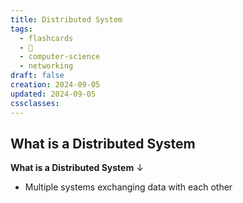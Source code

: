 ```yaml
---
title: Distributed System
tags:
  - flashcards
  - 🌱
  - computer-science
  - networking
draft: false
creation: 2024-09-05
updated: 2024-09-05
cssclasses: 
---
```

## What is a Distributed System

**What is a Distributed System**
↓
- Multiple systems exchanging data with each other
<!--SR:!2024-12-13,4,270-->